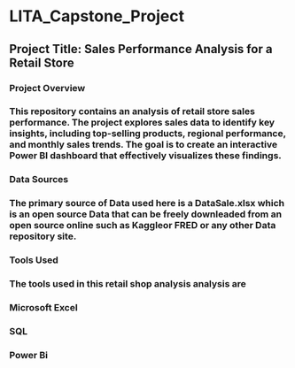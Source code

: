 # LITA_Capstone_Project

## Project Title: Sales Performance Analysis for a Retail Store 
### Project Overview

### This repository contains an analysis of retail store sales performance. The project explores sales data to identify key insights, including top-selling products, regional performance, and monthly sales trends. The goal is to create an interactive Power BI dashboard that effectively visualizes these findings.

### Data Sources
### The primary source of Data used here is a DataSale.xlsx which is an open source Data that can be freely downleaded from an open source online such as Kaggleor FRED or any other Data repository site.

### Tools Used

### The tools used in this retail shop analysis analysis are
### Microsoft Excel
### SQL 
### Power Bi

